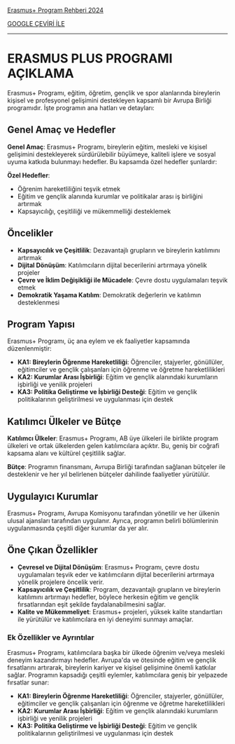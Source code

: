 [Erasmus+ Program Rehberi 2024](https://erasmus-plus.ec.europa.eu/sites/default/files/2023-11/2024-Erasmus+Programme-Guide_EN.pdf)

[GOOGLE ÇEVİRİ İLE](https://erasmus--plus-ec-europa-eu.translate.goog/document/erasmus-programme-guide-2024-version-1?_x_tr_sl=auto&_x_tr_tl=tr&_x_tr_hl=tr&_x_tr_pto=wapp)

----


# ERASMUS PLUS PROGRAMI AÇIKLAMA

Erasmus+ Programı, eğitim, öğretim, gençlik ve spor alanlarında bireylerin kişisel ve profesyonel gelişimini destekleyen kapsamlı bir Avrupa Birliği programıdır. İşte programın ana hatları ve detayları:

## Genel Amaç ve Hedefler

**Genel Amaç**: Erasmus+ Programı, bireylerin eğitim, mesleki ve kişisel gelişimini destekleyerek sürdürülebilir büyümeye, kaliteli işlere ve sosyal uyuma katkıda bulunmayı hedefler. Bu kapsamda özel hedefler şunlardır:

**Özel Hedefler**: 
- Öğrenim hareketliliğini teşvik etmek
- Eğitim ve gençlik alanında kurumlar ve politikalar arası iş birliğini artırmak
- Kapsayıcılığı, çeşitliliği ve mükemmelliği desteklemek

## Öncelikler

- **Kapsayıcılık ve Çeşitlilik**: Dezavantajlı grupların ve bireylerin katılımını artırmak
- **Dijital Dönüşüm**: Katılımcıların dijital becerilerini artırmaya yönelik projeler
- **Çevre ve İklim Değişikliği ile Mücadele**: Çevre dostu uygulamaları teşvik etmek
- **Demokratik Yaşama Katılım**: Demokratik değerlerin ve katılımın desteklenmesi

## Program Yapısı

Erasmus+ Programı, üç ana eylem ve ek faaliyetler kapsamında düzenlenmiştir:
- **KA1: Bireylerin Öğrenme Hareketliliği**: Öğrenciler, stajyerler, gönüllüler, eğitimciler ve gençlik çalışanları için öğrenme ve öğretme hareketlilikleri
- **KA2: Kurumlar Arası İşbirliği**: Eğitim ve gençlik alanındaki kurumların işbirliği ve yenilik projeleri
- **KA3: Politika Geliştirme ve İşbirliği Desteği**: Eğitim ve gençlik politikalarının geliştirilmesi ve uygulanması için destek

## Katılımcı Ülkeler ve Bütçe

**Katılımcı Ülkeler**: Erasmus+ Programı, AB üye ülkeleri ile birlikte program ülkeleri ve ortak ülkelerden gelen katılımcılara açıktır. Bu, geniş bir coğrafi kapsama alanı ve kültürel çeşitlilik sağlar.

**Bütçe**: Programın finansmanı, Avrupa Birliği tarafından sağlanan bütçeler ile desteklenir ve her yıl belirlenen bütçeler dahilinde faaliyetler yürütülür.

## Uygulayıcı Kurumlar

Erasmus+ Programı, Avrupa Komisyonu tarafından yönetilir ve her ülkenin ulusal ajansları tarafından uygulanır. Ayrıca, programın belirli bölümlerinin uygulanmasında çeşitli diğer kurumlar da yer alır.

## Öne Çıkan Özellikler

- **Çevresel ve Dijital Dönüşüm**: Erasmus+ Programı, çevre dostu uygulamaları teşvik eder ve katılımcıların dijital becerilerini artırmaya yönelik projelere öncelik verir.
- **Kapsayıcılık ve Çeşitlilik**: Program, dezavantajlı grupların ve bireylerin katılımını artırmayı hedefler, böylece herkesin eğitim ve gençlik fırsatlarından eşit şekilde faydalanabilmesini sağlar.
- **Kalite ve Mükemmeliyet**: Erasmus+ projeleri, yüksek kalite standartları ile yürütülür ve katılımcılara en iyi deneyimi sunmayı amaçlar.

### Ek Özellikler ve Ayrıntılar

Erasmus+ Programı, katılımcılara başka bir ülkede öğrenim ve/veya mesleki deneyim kazandırmayı hedefler. Avrupa'da ve ötesinde eğitim ve gençlik fırsatlarını artırarak, bireylerin kariyer ve kişisel gelişimine önemli katkılar sağlar. Programın kapsadığı çeşitli eylemler, katılımcılara geniş bir yelpazede fırsatlar sunar:

- **KA1: Bireylerin Öğrenme Hareketliliği**: Öğrenciler, stajyerler, gönüllüler, eğitimciler ve gençlik çalışanları için öğrenme ve öğretme hareketlilikleri
- **KA2: Kurumlar Arası İşbirliği**: Eğitim ve gençlik alanındaki kurumların işbirliği ve yenilik projeleri
- **KA3: Politika Geliştirme ve İşbirliği Desteği**: Eğitim ve gençlik politikalarının geliştirilmesi ve uygulanması için destek
